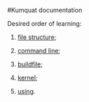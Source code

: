 #Kumquat documentation

Desired order of learning:

1. [file structure](https://github.com/chernikovalexey/Kumquat/tree/master/documentation/FileStructure.md);

2. [command line](https://github.com/chernikovalexey/Kumquat/tree/master/documentation/CommandLine.md);

3. [buildfile](https://github.com/chernikovalexey/Kumquat/tree/master/documentation/Buidlfile.md);

4. [kernel](https://github.com/chernikovalexey/Kumquat/tree/master/documentation/Kernel.md);

5. [using](https://github.com/chernikovalexey/Kumquat/tree/master/documentation/Using.md).